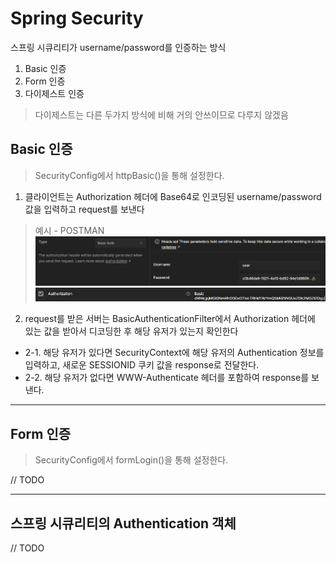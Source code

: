 # Spring Security

스프링 시큐리티가 username/password를 인증하는 방식
1. Basic 인증
2. Form 인증
3. 다이제스트 인증
> 다이제스트는 다른 두가지 방식에 비해 거의 안쓰이므로 다루지 않겠음

## Basic 인증
> SecurityConfig에서 httpBasic()을 통해 설정한다.

1. 클라이언트는 Authorization 헤더에 Base64로 인코딩된 username/password 값을 입력하고 request를 보낸다

> 예시 - POSTMAN
![img.png](../image/basic_login1.png)
![img.png](../image/basic_login2.png)

2. request를 받은 서버는 BasicAuthenticationFilter에서 Authorization 헤더에 있는 값을 받아서 디코딩한 후 해당 유저가 있는지 확인한다
- 2-1. 해당 유저가 있다면 SecurityContext에 해당 유저의 Authentication 정보를 입력하고, 새로운 SESSIONID 쿠키 값을 response로 전달한다.
- 2-2. 해당 유저가 없다면 WWW-Authenticate 헤더를 포함하여 response를 보낸다.

---

## Form 인증
> SecurityConfig에서 formLogin()을 통해 설정한다.

// TODO

---

## 스프링 시큐리티의 Authentication 객체

// TODO